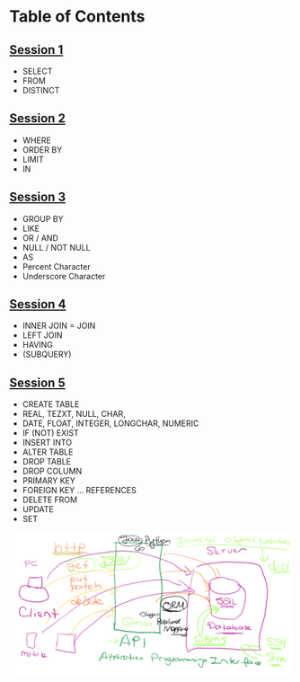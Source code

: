 # Table of Contents 

## [Session 1](https://github.com/krlslman/SQL/blob/main/Session-1.sql)
- SELECT 
- FROM 
- DISTINCT 
      
## [Session 2](https://github.com/krlslman/SQL/blob/main/Session-2.sql)
- WHERE
- ORDER BY
- LIMIT
- IN

## [Session 3](https://github.com/krlslman/SQL/blob/main/Session-3.sql)
- GROUP BY
- LIKE
- OR / AND
- NULL / NOT NULL
- AS
- Percent Character
- Underscore Character

## [Session 4](https://github.com/krlslman/SQL/blob/main/Session-4.sql)
- INNER JOIN = JOIN
- LEFT JOIN
- HAVING
- (SUBQUERY)

## [Session 5](https://github.com/krlslman/SQL/blob/main/Session-5.sql)
- CREATE TABLE
- REAL, TEZXT, NULL, CHAR, 
- DATE, FLOAT, INTEGER, LONGCHAR, NUMERIC
- IF (NOT) EXIST
- INSERT INTO
- ALTER TABLE
- DROP TABLE
- DROP COLUMN
- PRIMARY KEY
- FOREIGN KEY ... REFERENCES
- DELETE FROM
- UPDATE
- SET

![alt text](https://github.com/krlslman/SQL/blob/50e04dbc5f1d9215009e00c0e4186b3a15d3bf49/Drawings.png)

